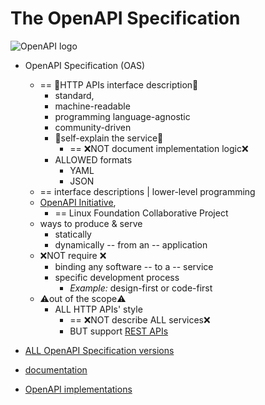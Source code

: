 # The OpenAPI Specification

![OpenAPI logo](https://avatars3.githubusercontent.com/u/16343502?v=3&s=200)


* OpenAPI Specification (OAS)
  * == 👀HTTP APIs interface description👀
    * standard, 
    * machine-readable
    * programming language-agnostic
    * community-driven
    * 👀self-explain the service👀
      * == ❌NOT document implementation logic❌
    * ALLOWED formats
      * YAML
      * JSON
  * == interface descriptions | lower-level programming 
  * [OpenAPI Initiative](https://www.openapis.org/),
    * == Linux Foundation Collaborative Project
  * ways to produce & serve
    * statically
    * dynamically -- from an -- application
  * ❌NOT require ❌
    * binding any software -- to a -- service
    * specific development process
      * _Example:_ design-first or code-first 
  * ⚠️out of the scope⚠️
    * ALL HTTP APIs' style
      * == ❌NOT describe ALL services❌
      * BUT support [REST APIs](https://en.wikipedia.org/wiki/Representational_state_transfer)

* [ALL OpenAPI Specification versions](https://spec.openapis.org/)
* [documentation](https://github.com/dancer1325/OpenAPI-Documentation)
* [OpenAPI implementations](IMPLEMENTATIONS.md)
